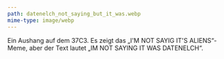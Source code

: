 ```yaml
---
path: datenelch_not_saying_but_it_was.webp
mime-type: image/webp
---
```


Ein Aushang auf dem 37C3. Es zeigt das „I'M NOT SAYIG IT'S ALIENS“-Meme, aber der Text lautet „IM NOT SAYING IT WAS DATENELCH“.
